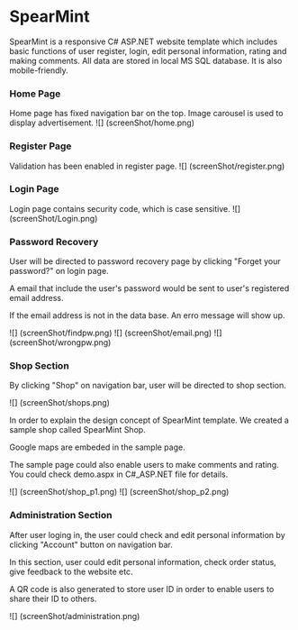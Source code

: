 # SpearMint

SpearMint is a responsive C# ASP.NET website template which includes basic functions of user register, login, edit personal information, rating and making comments. All data are stored in local MS SQL database. It is also mobile-friendly.

### Home Page

Home page has fixed navigation bar on the top. Image carousel is used to display advertisement.
![] (screenShot/home.png)

### Register Page

Validation has been enabled in register page.
![] (screenShot/register.png)



### Login Page

Login page contains security code, which is case sensitive.
![] (screenShot/Login.png)



### Password Recovery

User will be directed to password recovery page by clicking "Forget your password?" on login page.

A email that include the user's password would be sent to user's registered email address.

If the email address is not in the data base. An erro message will show up.

![] (screenShot/findpw.png)
![] (screenShot/email.png)
![] (screenShot/wrongpw.png)


### Shop Section

By clicking "Shop" on navigation bar, user will be directed to shop section.

![] (screenShot/shops.png)

In order to explain the design concept of SpearMint template. We created a sample shop called SpearMint Shop.

Google maps are embeded in the sample page.

The sample page could also enable users to make comments and rating. You could check demo.aspx in C#_ASP.NET file for details.

![] (screenShot/shop_p1.png)
![] (screenShot/shop_p2.png)

### Administration Section

After user loging in, the user could check and edit personal information by clicking "Account" button on navigation bar.

In this section, user could edit personal information, check order status, give feedback to the website etc. 

A QR code is also generated to store user ID in order to enable users to share their ID to others.

![] (screenShot/administration.png)












